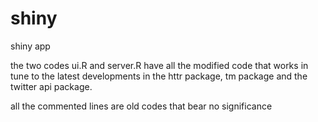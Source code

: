 # shiny
shiny app

the two codes ui.R and server.R have all the modified code that works in tune to the latest developments in the httr package, tm package and the twitter api package.


all the commented lines are old codes that bear no significance 
